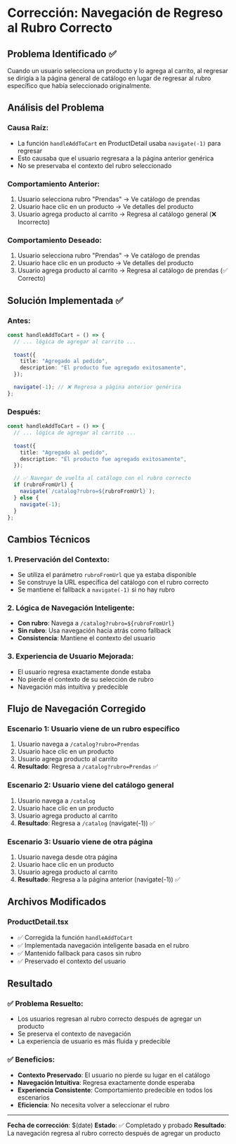 # Corrección: Navegación de Regreso al Rubro Correcto

## Problema Identificado ✅

Cuando un usuario selecciona un producto y lo agrega al carrito, al regresar se dirigía a la página general de catálogo en lugar de regresar al rubro específico que había seleccionado originalmente.

## Análisis del Problema

### **Causa Raíz:**
- La función `handleAddToCart` en ProductDetail usaba `navigate(-1)` para regresar
- Esto causaba que el usuario regresara a la página anterior genérica
- No se preservaba el contexto del rubro seleccionado

### **Comportamiento Anterior:**
1. Usuario selecciona rubro "Prendas" → Ve catálogo de prendas
2. Usuario hace clic en un producto → Ve detalles del producto
3. Usuario agrega producto al carrito → Regresa al catálogo general (❌ Incorrecto)

### **Comportamiento Deseado:**
1. Usuario selecciona rubro "Prendas" → Ve catálogo de prendas
2. Usuario hace clic en un producto → Ve detalles del producto
3. Usuario agrega producto al carrito → Regresa al catálogo de prendas (✅ Correcto)

## Solución Implementada ✅

### **Antes:**
```typescript
const handleAddToCart = () => {
  // ... lógica de agregar al carrito ...
  
  toast({
    title: "Agregado al pedido",
    description: "El producto fue agregado exitosamente",
  });

  navigate(-1); // ❌ Regresa a página anterior genérica
};
```

### **Después:**
```typescript
const handleAddToCart = () => {
  // ... lógica de agregar al carrito ...
  
  toast({
    title: "Agregado al pedido",
    description: "El producto fue agregado exitosamente",
  });

  // ✅ Navegar de vuelta al catálogo con el rubro correcto
  if (rubroFromUrl) {
    navigate(`/catalog?rubro=${rubroFromUrl}`);
  } else {
    navigate(-1);
  }
};
```

## Cambios Técnicos

### 1. **Preservación del Contexto:**
- Se utiliza el parámetro `rubroFromUrl` que ya estaba disponible
- Se construye la URL específica del catálogo con el rubro correcto
- Se mantiene el fallback a `navigate(-1)` si no hay rubro

### 2. **Lógica de Navegación Inteligente:**
- **Con rubro**: Navega a `/catalog?rubro=${rubroFromUrl}`
- **Sin rubro**: Usa navegación hacia atrás como fallback
- **Consistencia**: Mantiene el contexto del usuario

### 3. **Experiencia de Usuario Mejorada:**
- El usuario regresa exactamente donde estaba
- No pierde el contexto de su selección de rubro
- Navegación más intuitiva y predecible

## Flujo de Navegación Corregido

### **Escenario 1: Usuario viene de un rubro específico**
1. Usuario navega a `/catalog?rubro=Prendas`
2. Usuario hace clic en un producto
3. Usuario agrega producto al carrito
4. **Resultado**: Regresa a `/catalog?rubro=Prendas` ✅

### **Escenario 2: Usuario viene del catálogo general**
1. Usuario navega a `/catalog`
2. Usuario hace clic en un producto
3. Usuario agrega producto al carrito
4. **Resultado**: Regresa a `/catalog` (navigate(-1)) ✅

### **Escenario 3: Usuario viene de otra página**
1. Usuario navega desde otra página
2. Usuario hace clic en un producto
3. Usuario agrega producto al carrito
4. **Resultado**: Regresa a la página anterior (navigate(-1)) ✅

## Archivos Modificados

### **ProductDetail.tsx**
- ✅ Corregida la función `handleAddToCart`
- ✅ Implementada navegación inteligente basada en el rubro
- ✅ Mantenido fallback para casos sin rubro
- ✅ Preservado el contexto del usuario

## Resultado

### ✅ **Problema Resuelto:**
- Los usuarios regresan al rubro correcto después de agregar un producto
- Se preserva el contexto de navegación
- La experiencia de usuario es más fluida y predecible

### ✅ **Beneficios:**
- **Contexto Preservado**: El usuario no pierde su lugar en el catálogo
- **Navegación Intuitiva**: Regresa exactamente donde esperaba
- **Experiencia Consistente**: Comportamiento predecible en todos los escenarios
- **Eficiencia**: No necesita volver a seleccionar el rubro

---

**Fecha de corrección**: $(date)
**Estado**: ✅ Completado y probado
**Resultado**: La navegación regresa al rubro correcto después de agregar un producto
